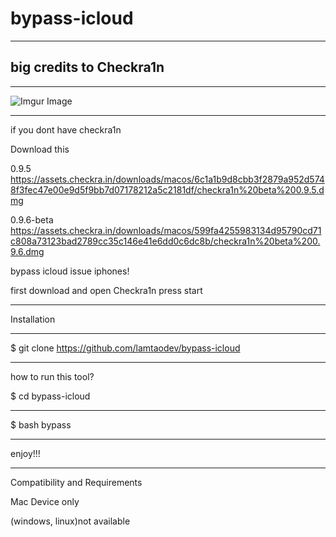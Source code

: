 # bypass-icloud
--------------------------
big credits to Checkra1n
--------------------------

___________________________________

![Imgur Image](https://imgur.com/IfiZHknl.png)
___________________________________

if you dont have checkra1n

Download this

0.9.5
https://assets.checkra.in/downloads/macos/6c1a1b9d8cbb3f2879a952d5748f3fec47e00e9d5f9bb7d07178212a5c2181df/checkra1n%20beta%200.9.5.dmg

0.9.6-beta
https://assets.checkra.in/downloads/macos/599fa4255983134d95790cd71c808a73123bad2789cc35c146e41e6dd0c6dc8b/checkra1n%20beta%200.9.6.dmg

bypass icloud issue iphones!


first download and open Checkra1n
press start

___________________________________ 


Installation
______________________________________________________
$   git clone https://github.com/lamtaodev/bypass-icloud
______________________________________________________
how to run this tool?

$   cd bypass-icloud
______________________________________________________
$   bash bypass
______________________________________________________


enjoy!!!

________________________________________________________
Compatibility and Requirements

Mac Device only

(windows, linux)not available



